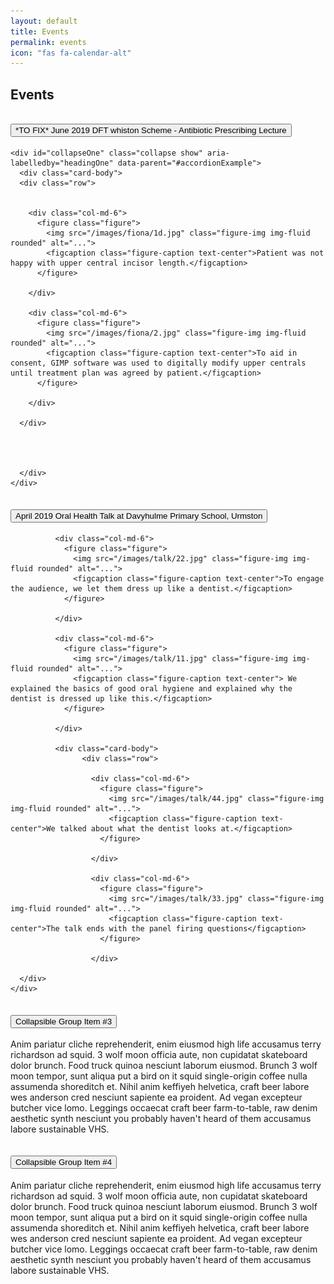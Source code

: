 ```yaml
---
layout: default
title: Events
permalink: events
icon: "fas fa-calendar-alt"
---
```

## Events

<div class="accordion" id="accordionExample">
  <div class="card">
    <div class="card-header" id="headingOne">
      <h2 class="mb-0">
        <button class="btn btn-link" type="button" data-toggle="collapse" data-target="#collapseOne" aria-expanded="true" aria-controls="collapseOne">
          *TO FIX* June 2019 DFT whiston Scheme - Antibiotic Prescribing Lecture
        </button>
      </h2>
    </div>

    <div id="collapseOne" class="collapse show" aria-labelledby="headingOne" data-parent="#accordionExample">
      <div class="card-body">
      <div class="row">


        <div class="col-md-6">
          <figure class="figure">
            <img src="/images/fiona/1d.jpg" class="figure-img img-fluid rounded" alt="...">
            <figcaption class="figure-caption text-center">Patient was not happy with upper central incisor length.</figcaption>
          </figure>

        </div>

        <div class="col-md-6">
          <figure class="figure">
            <img src="/images/fiona/2.jpg" class="figure-img img-fluid rounded" alt="...">
            <figcaption class="figure-caption text-center">To aid in consent, GIMP software was used to digitally modify upper centrals until treatment plan was agreed by patient.</figcaption>
          </figure>

        </div>

      </div>




      </div>
    </div>
  </div>
  <div class="card">
    <div class="card-header" id="headingTwo">
      <h2 class="mb-0">
        <button class="btn btn-link collapsed" type="button" data-toggle="collapse" data-target="#collapseTwo" aria-expanded="false" aria-controls="collapseTwo">
          April 2019 Oral Health Talk at Davyhulme Primary School, Urmston
        </button>
      </h2>
    </div>
    <div id="collapseTwo" class="collapse" aria-labelledby="headingTwo" data-parent="#accordionExample">
      <div class="card-body">
            <div class="row">

              <div class="col-md-6">
                <figure class="figure">
                  <img src="/images/talk/22.jpg" class="figure-img img-fluid rounded" alt="...">
                  <figcaption class="figure-caption text-center">To engage the audience, we let them dress up like a dentist.</figcaption>
                </figure>

              </div>

              <div class="col-md-6">
                <figure class="figure">
                  <img src="/images/talk/11.jpg" class="figure-img img-fluid rounded" alt="...">
                  <figcaption class="figure-caption text-center"> We explained the basics of good oral hygiene and explained why the dentist is dressed up like this.</figcaption>
                </figure>

              </div>

              <div class="card-body">
                    <div class="row">

                      <div class="col-md-6">
                        <figure class="figure">
                          <img src="/images/talk/44.jpg" class="figure-img img-fluid rounded" alt="...">
                          <figcaption class="figure-caption text-center">We talked about what the dentist looks at.</figcaption>
                        </figure>

                      </div>

                      <div class="col-md-6">
                        <figure class="figure">
                          <img src="/images/talk/33.jpg" class="figure-img img-fluid rounded" alt="...">
                          <figcaption class="figure-caption text-center">The talk ends with the panel firing questions</figcaption>
                        </figure>

                      </div>

      </div>
    </div>
  </div>


  <div class="card">
    <div class="card-header" id="headingThree">
      <h2 class="mb-0">
        <button class="btn btn-link collapsed" type="button" data-toggle="collapse" data-target="#collapseThree" aria-expanded="false" aria-controls="collapseThree">
          Collapsible Group Item #3
        </button>
      </h2>
    </div>
    <div id="collapseThree" class="collapse" aria-labelledby="headingThree" data-parent="#accordionExample">
      <div class="card-body">
        Anim pariatur cliche reprehenderit, enim eiusmod high life accusamus terry richardson ad squid. 3 wolf moon officia aute, non cupidatat skateboard dolor brunch. Food truck quinoa nesciunt laborum eiusmod. Brunch 3 wolf moon tempor, sunt aliqua put a bird on it squid single-origin coffee nulla assumenda shoreditch et. Nihil anim keffiyeh helvetica, craft beer labore wes anderson cred nesciunt sapiente ea proident. Ad vegan excepteur butcher vice lomo. Leggings occaecat craft beer farm-to-table, raw denim aesthetic synth nesciunt you probably haven't heard of them accusamus labore sustainable VHS.
      </div>
    </div>
  </div>

  <div class="card">
    <div class="card-header" id="headingFour">
      <h2 class="mb-0">
        <button class="btn btn-link collapsed" type="button" data-toggle="collapse" data-target="#collapseFour" aria-expanded="false" aria-controls="collapseFour">
          Collapsible Group Item #4
        </button>
      </h2>
    </div>
    <div id="collapseFour" class="collapse" aria-labelledby="headingFour" data-parent="#accordionExample">
      <div class="card-body">
        Anim pariatur cliche reprehenderit, enim eiusmod high life accusamus terry richardson ad squid. 3 wolf moon officia aute, non cupidatat skateboard dolor brunch. Food truck quinoa nesciunt laborum eiusmod. Brunch 3 wolf moon tempor, sunt aliqua put a bird on it squid single-origin coffee nulla assumenda shoreditch et. Nihil anim keffiyeh helvetica, craft beer labore wes anderson cred nesciunt sapiente ea proident. Ad vegan excepteur butcher vice lomo. Leggings occaecat craft beer farm-to-table, raw denim aesthetic synth nesciunt you probably haven't heard of them accusamus labore sustainable VHS.
      </div>
    </div>
  </div>

</div>
